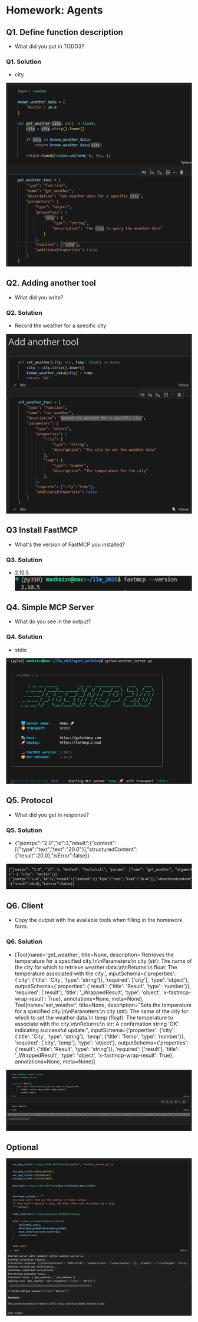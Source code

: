 # Homework: Agents

## Q1. Define function description

* What did you put in TODO3?

### Q1. Solution

* city

![alt text](image.png)

## Q2. Adding another tool

* What did you write?

### Q2. Solution 

* Record the weather for a specific city

![alt text](image-1.png)

## Q3 Install FastMCP

* What's the version of FastMCP you installed?

### Q3. Solution

* 2.10.5
![alt text](image-2.png)

## Q4. Simple MCP Server

* What do you see in the output?

### Q4. Solution

* stdio

![alt text](image-3.png)

## Q5. Protocol

* What did you get in response?

### Q5. Solution

* {"jsonrpc":"2.0","id":3,"result":{"content":[{"type":"text","text":"20.0"}],"structuredContent":{"result":20.0},"isError":false}}

![alt text](image-4.png)

## Q6. Client

* Copy the output with the available tools when filling in the homework form.

### Q6. Solution

* [Tool(name='get_weather', title=None, description='Retrieves the temperature for a specified city.\n\nParameters:\n    city (str): The name of the city for which to retrieve weather data.\n\nReturns:\n    float: The temperature associated with the city.', inputSchema={'properties': {'city': {'title': 'City', 'type': 'string'}}, 'required': ['city'], 'type': 'object'}, outputSchema={'properties': {'result': {'title': 'Result', 'type': 'number'}}, 'required': ['result'], 'title': '_WrappedResult', 'type': 'object', 'x-fastmcp-wrap-result': True}, annotations=None, meta=None), Tool(name='set_weather', title=None, description="Sets the temperature for a specified city.\n\nParameters:\n    city (str): The name of the city for which to set the weather data.\n    temp (float): The temperature to associate with the city.\n\nReturns:\n    str: A confirmation string 'OK' indicating successful update.", inputSchema={'properties': {'city': {'title': 'City', 'type': 'string'}, 'temp': {'title': 'Temp', 'type': 'number'}}, 'required': ['city', 'temp'], 'type': 'object'}, outputSchema={'properties': {'result': {'title': 'Result', 'type': 'string'}}, 'required': ['result'], 'title': '_WrappedResult', 'type': 'object', 'x-fastmcp-wrap-result': True}, annotations=None, meta=None)]

![alt text](image-5.png)

## Optional

![alt text](image-6.png)
